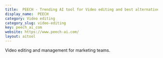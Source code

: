 ```yaml
---
title:  PEECH - Trending AI tool for Video editing and best alternatives
display_name:  PEECH
category: Video editing
category_slug: video-editing
key: peech_ai_com
website: https://www.peech-ai.com/
layout: aitool
---
```


Video editing and management for marketing teams.
